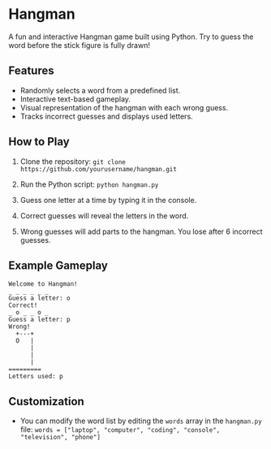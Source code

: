 # Hangman

A fun and interactive Hangman game built using Python. Try to guess the word before the stick figure is fully drawn!

## Features

- Randomly selects a word from a predefined list.
- Interactive text-based gameplay.
- Visual representation of the hangman with each wrong guess.
- Tracks incorrect guesses and displays used letters.

## How to Play

1. Clone the repository:
`git clone https://github.com/yourusername/hangman.git`

2. Run the Python script:
`python hangman.py`

3. Guess one letter at a time by typing it in the console.

4. Correct guesses will reveal the letters in the word.

5. Wrong guesses will add parts to the hangman. You lose after 6 incorrect guesses.
   
## Example Gameplay
```
Welcome to Hangman!
_ _ _ _ _ _ 
Guess a letter: o
Correct!
_ o _ _ o _ 
Guess a letter: p
Wrong!
  +---+
  O   |
      |
      |
      |
=========
Letters used: p
```

## Customization
- You can modify the word list by editing the `words` array in the `hangman.py` file:
`words = ["laptop", "computer", "coding", "console", "television", "phone"]`
